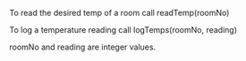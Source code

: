 To read the desired temp of a room call readTemp(roomNo)

To log a temperature reading call logTemps(roomNo, reading)

roomNo and reading are integer values. 